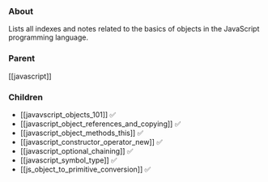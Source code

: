 ### About
Lists all indexes and notes related to the basics of objects in the JavaScript programming language.

### Parent
[[javascript]]

### Children
- [[javavscript_objects_101]] ✅
- [[javascript_object_references_and_copying]] ✅
- [[javascript_object_methods_this]] ✅
- [[javascript_constructor_operator_new]] ✅
- [[javascript_optional_chaining]] ✅
- [[javascript_symbol_type]] ✅
- [[js_object_to_primitive_conversion]] ✅